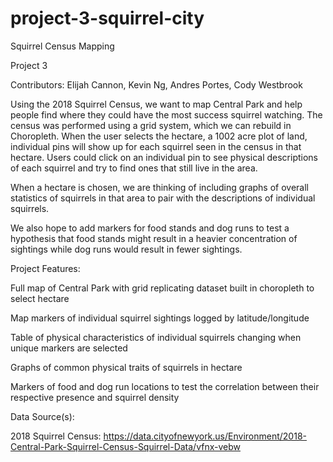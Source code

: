 # project-3-squirrel-city

Squirrel Census Mapping 

Project 3

Contributors: Elijah Cannon, Kevin Ng, Andres Portes, Cody Westbrook

Using the 2018 Squirrel Census, we want to map Central Park and help people find where they could have the most success squirrel watching. The census was performed using a grid system, which we can rebuild in Choropleth. When the user selects the hectare, a 1002 acre plot of land, individual pins will show up for each squirrel seen in the census in that hectare. Users could click on an individual pin to see physical descriptions of each squirrel and try to find ones that still live in the area.

When a hectare is chosen, we are thinking of including graphs of overall statistics of squirrels in that area to pair with the descriptions of individual squirrels.

We also hope to add markers for food stands and dog runs to test a hypothesis that food stands might result in a heavier concentration of sightings while dog runs would result in fewer sightings.
 
Project Features:

Full map of Central Park with grid replicating dataset built in choropleth to select hectare

Map markers of individual squirrel sightings logged by latitude/longitude

Table of physical characteristics of individual squirrels changing when unique markers are selected

Graphs of common physical traits of squirrels in hectare

Markers of food and dog run locations to test the correlation between their respective presence and squirrel density


Data Source(s):

2018 Squirrel Census: https://data.cityofnewyork.us/Environment/2018-Central-Park-Squirrel-Census-Squirrel-Data/vfnx-vebw
